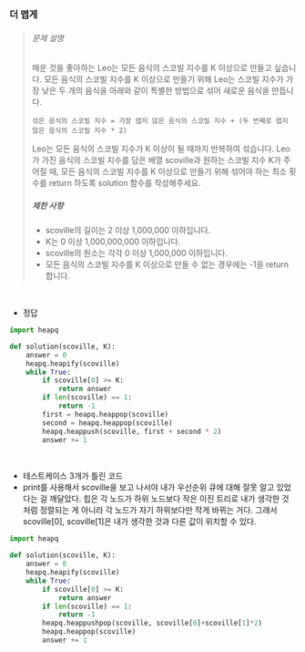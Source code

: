 ### 더 맵게

> ###### 문제 설명
>
> 매운 것을 좋아하는 Leo는 모든 음식의 스코빌 지수를 K 이상으로 만들고 싶습니다. 모든 음식의 스코빌 지수를 K 이상으로 만들기 위해 Leo는 스코빌 지수가 가장 낮은 두 개의 음식을 아래와 같이 특별한 방법으로 섞어 새로운 음식을 만듭니다.
>
> ```
> 섞은 음식의 스코빌 지수 = 가장 맵지 않은 음식의 스코빌 지수 + (두 번째로 맵지 않은 음식의 스코빌 지수 * 2)
> ```
>
> Leo는 모든 음식의 스코빌 지수가 K 이상이 될 때까지 반복하여 섞습니다.
> Leo가 가진 음식의 스코빌 지수를 담은 배열 scoville과 원하는 스코빌 지수 K가 주어질 때, 모든 음식의 스코빌 지수를 K 이상으로 만들기 위해 섞어야 하는 최소 횟수를 return 하도록 solution 함수를 작성해주세요.
>
> ##### 제한 사항
>
> - scoville의 길이는 2 이상 1,000,000 이하입니다.
> - K는 0 이상 1,000,000,000 이하입니다.
> - scoville의 원소는 각각 0 이상 1,000,000 이하입니다.
> - 모든 음식의 스코빌 지수를 K 이상으로 만들 수 없는 경우에는 -1을 return 합니다.

<br>

- 정답

```python
import heapq

def solution(scoville, K):
    answer = 0
    heapq.heapify(scoville)
    while True:
        if scoville[0] >= K:
            return answer
        if len(scoville) == 1:
            return -1
        first = heapq.heappop(scoville)
        second = heapq.heappop(scoville)
        heapq.heappush(scoville, first + second * 2)
        answer += 1
```

<br>

- 테스트케이스 3개가 틀린 코드
- print를 사용해서 scoville을 보고 나서야 내가 우선순위 큐에 대해 잘못 알고 있었다는 걸 깨달았다. 힙은 각 노드가 하위 노드보다 작은 이진 트리로 내가 생각한 것 처럼 정렬되는 게 아니라 각 노드가 자기 하위보다만 작게 바뀌는 거다. 그래서 scoville[0], scoville[1]은 내가 생각한 것과 다른 값이 위치할 수 있다.

```python
import heapq

def solution(scoville, K):
    answer = 0
    heapq.heapify(scoville)
    while True:
        if scoville[0] >= K:
            return answer
        if len(scoville) == 1:
            return -1
        heapq.heappushpop(scoville, scoville[0]+scoville[1]*2)
        heapq.heappop(scoville)
        answer += 1
```

